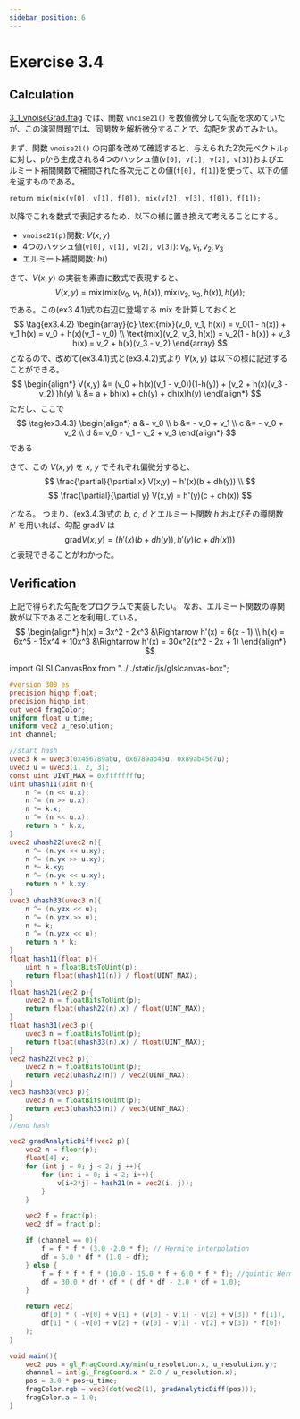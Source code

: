 ```yaml
---
sidebar_position: 6
---
```


# Exercise 3.4
## Calculation

[3_1_vnoiseGrad.frag](./3_1_vnoiseGrad.md) では、関数 `vnoise21()` を数値微分して勾配を求めていたが、この演習問題では、同関数を解析微分することで、勾配を求めてみたい。

まず、関数 `vnoise21()` の内部を改めて確認すると、与えられた2次元ベクトル`p`に対し、`p`から生成される4つのハッシュ値(`v[0], v[1], v[2], v[3]`)およびエルミート補間関数で補間された各次元ごとの値(`f[0], f[1]`)を使って、以下の値を返すものである。
```
return mix(mix(v[0], v[1], f[0]), mix(v[2], v[3], f[0]), f[1]);
```

以降でこれを数式で表記するため、以下の様に置き換えて考えることにする。
- `vnoise21(p)`関数: $V(x, y)$
- 4つのハッシュ値(`v[0], v[1], v[2], v[3]`): $v_0, v_1, v_2, v_3$
- エルミート補間関数: $h()$

さて、$V(x, y)$ の実装を素直に数式で表現すると、
$$
\tag{ex3.4.1}
V(x,y) =\text{mix}( \text{mix}(v_0, v_1, h(x)), \text{mix}(v_2, v_3, h(x)), h(y));
$$
である。この(ex3.4.1)式の右辺に登場する $\text{mix}$ を計算しておくと
$$
\tag{ex3.4.2}
\begin{array}{c}
\text{mix}(v_0, v_1, h(x)) = v_0(1 - h(x)) + v_1 h(x) = v_0 + h(x)(v_1 - v_0) \\
\text{mix}(v_2, v_3, h(x)) = v_2(1 - h(x)) + v_3 h(x) = v_2 + h(x)(v_3 - v_2) 
\end{array}
$$
となるので、改めて(ex3.4.1)式と(ex3.4.2)式より $V(x, y)$ は以下の様に記述することができる。
$$
\begin{align*}
V(x,y) &= (v_0 + h(x)(v_1 - v_0))(1-h(y)) + (v_2 + h(x)(v_3 - v_2) )h(y) \\
       &= a + bh(x) + ch(y) + dh(x)h(y)
\end{align*}
$$
ただし、ここで
$$
\tag{ex3.4.3}
\begin{align*}
a &= v_0 \\
b &= - v_0 + v_1 \\
c &= - v_0 + v_2 \\
d &= v_0 - v_1 - v_2 + v_3 
\end{align*}
$$
である

さて、この $V(x,y)$ を $x$, $y$ でそれぞれ偏微分すると、
$$
\frac{\partial}{\partial x}	V(x,y) = h'(x)(b + dh(y)) \\
$$
$$
\frac{\partial}{\partial y}	V(x,y) = h'(y)(c + dh(x))
$$

となる。
つまり、(ex3.4.3)式の $b$, $c$, $d$ とエルミート関数 $h$ およびその導関数 $h'$ を用いれば、勾配 $\text{grad}V$ は
$$
\text{grad}V(x,y) = ( h'(x)(b + dh(y)), h'(y)(c + dh(x)) )
$$
と表現できることがわかった。

## Verification

上記で得られた勾配をプログラムで実装したい。
なお、エルミート関数の導関数が以下であることを利用している。
$$
\begin{align*}
h(x) = 3x^2 - 2x^3 &\Rightarrow h'(x) = 6(x - 1) \\
h(x) = 6x^5 - 15x^4 + 10x^3 &\Rightarrow h'(x) = 30x^2(x^2 - 2x + 1)
\end{align*}
$$

import GLSLCanvasBox from "../../static/js/glslcanvas-box";

<GLSLCanvasBox
  baseUrl='/MathOfRealTimeGraphics-samples'  fragUrl='/frags/ch3/exercise_3_4.frag'
/>

```glsl showLineNumbers title="exercise_3_4.frag"
#version 300 es
precision highp float;
precision highp int;
out vec4 fragColor;
uniform float u_time;
uniform vec2 u_resolution;
int channel;

//start hash
uvec3 k = uvec3(0x456789abu, 0x6789ab45u, 0x89ab4567u);
uvec3 u = uvec3(1, 2, 3);
const uint UINT_MAX = 0xffffffffu;
uint uhash11(uint n){
    n ^= (n << u.x);
    n ^= (n >> u.x);
    n *= k.x;
    n ^= (n << u.x);
    return n * k.x;
}
uvec2 uhash22(uvec2 n){
    n ^= (n.yx << u.xy);
    n ^= (n.yx >> u.xy);
    n *= k.xy;
    n ^= (n.yx << u.xy);
    return n * k.xy;
}
uvec3 uhash33(uvec3 n){
    n ^= (n.yzx << u);
    n ^= (n.yzx >> u);
    n *= k;
    n ^= (n.yzx << u);
    return n * k;
}
float hash11(float p){
    uint n = floatBitsToUint(p);
    return float(uhash11(n)) / float(UINT_MAX);
}
float hash21(vec2 p){
    uvec2 n = floatBitsToUint(p);
    return float(uhash22(n).x) / float(UINT_MAX);
}
float hash31(vec3 p){
    uvec3 n = floatBitsToUint(p);
    return float(uhash33(n).x) / float(UINT_MAX);
}
vec2 hash22(vec2 p){
    uvec2 n = floatBitsToUint(p);
    return vec2(uhash22(n)) / vec2(UINT_MAX);
}
vec3 hash33(vec3 p){
    uvec3 n = floatBitsToUint(p);
    return vec3(uhash33(n)) / vec3(UINT_MAX);
}
//end hash

vec2 gradAnalyticDiff(vec2 p){
    vec2 n = floor(p);
    float[4] v;
    for (int j = 0; j < 2; j ++){
        for (int i = 0; i < 2; i++){
            v[i+2*j] = hash21(n + vec2(i, j));
        }
    }

    vec2 f = fract(p);
    vec2 df = fract(p);

    if (channel == 0){
        f = f * f * (3.0 -2.0 * f); // Hermite interpolation
        df = 6.0 * df * (1.0 - df);
    } else {
        f = f * f * f * (10.0 - 15.0 * f + 6.0 * f * f); //quintic Hermite interpolation
        df = 30.0 * df * df * ( df * df - 2.0 * df + 1.0);
    }

    return vec2(
        df[0] * ( -v[0] + v[1] + (v[0] - v[1] - v[2] + v[3]) * f[1]),
        df[1] * ( -v[0] + v[2] + (v[0] - v[1] - v[2] + v[3]) * f[0])
    );
}

void main(){
    vec2 pos = gl_FragCoord.xy/min(u_resolution.x, u_resolution.y);
    channel = int(gl_FragCoord.x * 2.0 / u_resolution.x);
    pos = 3.0 * pos+u_time;
    fragColor.rgb = vec3(dot(vec2(1), gradAnalyticDiff(pos)));
    fragColor.a = 1.0;
}
```

